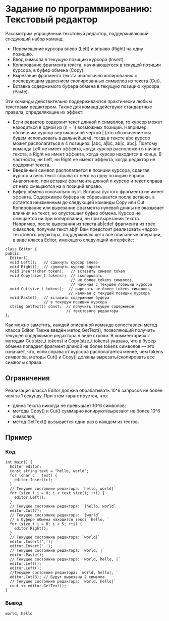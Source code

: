 # Задание по программированию: Текстовый редактор

Рассмотрим упрощённый текстовый редактор, поддерживающий следующий набор команд:
* Перемещение курсора влево (Left) и вправо (Right) на одну позицию.
* Ввод символа в текущую позицию курсора (Insert).
* Копирование фрагмента текста, начинающегося в текущей позиции курсора, в буфер обмена (Copy).
* Вырезание фрагмента текста аналогично копированию с последующим удалением скопированных символов из текста (Cut).
* Вставка содержимого буфера обмена в текущую позицию курсора (Paste).

Эти команды действительно поддерживаются практически любым текстовым редактором. Также для команд действуют стандартные правила, определяющие их эффект:
* Если редактор содержит текст длиной n символов, то курсор может находиться в одной из (n + 1) возможных позиций. Например, обозначим курсор вертикальной чертой | (это обозначение мы будем использовать в дальнейшем), тогда в тексте abc курсор может располагаться в 4 позициях: |abc, a|bc, ab|c, abc|. Поэтому команда Left не имеет эффекта, когда курсор расположен в начале текста, а Right не имеет эффекта, когда курсор находится в конце. В частности, ни Left, ни Right не имеют эффекта, когда редактор не содержит текста.
* Введённый символ располагается в позиции курсора, сдвигая курсор и весь текст справа от него на одну позицию вправо. Аналогично, при вставке фрагмента длиной n курсор и текст справа от него смещаются на n позиций вправо.
* Буфер обмена изначально пуст. Вставка пустого фрагмента не имеет эффекта. Содержимое буфера не сбрасывается после вставки, а остается неизменным до следующей команды Copy или Cut. Копирование или вырезание фрагмента нулевой длины не оказывает влияния на текст, но опустошает буфер обмена. Курсор не смещается ни при копировании, ни при вырезании текста. Например, после вырезания из текста ab|cdef фрагмента из трёх символов, получим текст ab|f.
Вам предстоит реализовать «ядро» текстового редактора, поддерживающего все описанные операции, в виде класса Editor, имеющего следующий интерфейс:
```
class Editor {
public:
  Editor();
  void Left();   // сдвинуть курсор влево
  void Right();  // сдвинуть курсор вправо
  void Insert(char token);   // вставить символ token
  void Copy(size_t tokens);  // cкопировать
                             // не более tokens символов,
                             // начиная с текущей позиции курсора
  void Cut(size_t tokens);  // вырезать не более tokens символов,
                            // начиная с текущей позиции курсора
  void Paste();  // вставить содержимое буфера
                 // в текущую позицию курсора
  string GetText() const;  // получить текущее содержимое
                           // текстового редактора
};
```
Как можно заметить, каждой описанной команде сопоставлен метод класса Editor. Также введён метод GetText(), позволяющий получить текущее содержимое редактора в виде строки. В комментариях к методам Cut(size_t tokens) и Copy(size_t tokens) указано, что в буфер обмена попадает фрагмент длиной не более tokens символов — это означает, что, если справа от курсора располагается менее, чем tokens символов, методы Cut() и Copy() должны вырезать/скопировать все символы справа.
## Ограничения
Реализация класса Editor должна обрабатывать 10^6 запросов не более чем за 1 секунду. При этом гарантируется, что:
* длина текста никогда не превышает 10^6 символов;
* методы Copy() и Cut() суммарно копируют/вырезают не более 10^6 символов;
* метод GetText() вызывается один раз в каждом из тестов.
## Пример
### Код
```
int main() {
  Editor editor;
  const string text = "hello, world";
  for (char c : text) {
    editor.Insert(c);
  }
  // Текущее состояние редактора: `hello, world|`
  for (size_t i = 0; i < text.size(); ++i) {
    editor.Left();
  }
  // Текущее состояние редактора: `|hello, world`
  editor.Cut(7);
  // Текущее состояние редактора: `|world`
  // в буфере обмена находится текст `hello, `
  for (size_t i = 0; i < 5; ++i) {
    editor.Right();
  }
  // Текущее состояние редактора: `world|`
  editor.Insert(',');
  editor.Insert(' ');
  // Текущее состояние редактора: `world, |`
  editor.Paste();
  // Текущее состояние редактора: `world, hello, |`
  editor.Left();
  editor.Left();
  //Текущее состояние редактора: `world, hello|, `
  editor.Cut(3); // Будут вырезаны 2 символа
  // Текущее состояние редактора: `world, hello|`
  cout << editor.GetText();
}
```
### Вывод
```
world, hello
```




